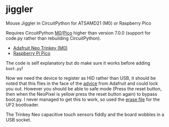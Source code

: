 # jiggler
Mouse Jiggler in CircuitPython for ATSAMD21 (M0) or Raspberry Pico

Requires CircuitPython [M0](https://circuitpython.org/board/neopixel_trinkey_m0/)/[Pico](https://circuitpython.org/board/raspberry_pi_pico/) higher than version 7.0.0 (support for code.py rather than rebuilding CircuitPython).
- [Adafruit Neo Trinkey (M0)](https://shop.pimoroni.com/products/adafruit-neo-trinkey-samd21-usb-key-with-4-neopixels)
- [Raspberry Pi Pico](https://shop.pimoroni.com/products/raspberry-pi-pico?variant=32402092294227)

The code is self explanatory but do make sure it works before adding `boot.py`!

Now we need the device to register as HID rather than USB, it should be noted that this flies in the face of the [advice](https://learn.adafruit.com/customizing-usb-devices-in-circuitpython/circuitpy-midi-serial#dont-lock-yourself-out-3096636-14]) from Adafruit and could lock you out. However you should be able to safe mode (Press the reset button, then when the NeoPixel is yellow press the reset button again) to bypass boot.py. I never managed to get this to work, so used the [erase file](https://learn.adafruit.com/welcome-to-circuitpython/troubleshooting#old-way-for-non-express-boards-with-a-uf2-bootloader-gemma-m0-trinket-m0-2978463-43) for the UF2 bootloader.

The Trinkey Neo capacitive touch sensors fiddly and the board wobbles in a USB socket.
